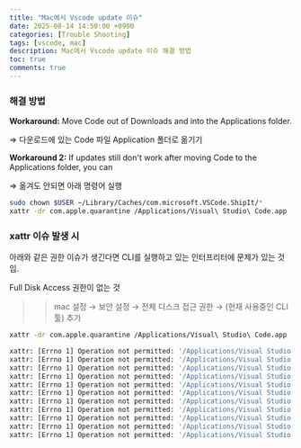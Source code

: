 ```yaml
---
title: "Mac에서 Vscode update 이슈"
date: 2025-08-14 14:50:00 +0900
categories: [Trouble Shooting]
tags: [vscode, mac]
description: Mac에서 Vscode update 이슈 해결 방법
toc: true
comments: true
---
```


### 해결 방법

**Workaround:** Move Code out of Downloads and into the Applications folder.

⇒ 다운로드에 있는 Code 파일 Application 폴더로 옮기기

**Workaround 2:** If updates still don't work after moving Code to the Applications folder, you can 

⇒ 옮겨도 안되면 아래 명령어 실행

```bash
sudo chown $USER ~/Library/Caches/com.microsoft.VSCode.ShipIt/*
xattr -dr com.apple.quarantine /Applications/Visual\ Studio\ Code.app
```

### xattr 이슈 발생 시 

아래와 같은 권한 이슈가 생긴다면 CLI를 실행하고 있는 인터프리터에 문제가 있는 것임.

Full Disk Access 권한이 없는 것

>> mac 설정 → 보안 설정 → 전체 디스크 접근 권한 → (현재 사용중인 CLI 툴) 추가

```bash
xattr -dr com.apple.quarantine /Applications/Visual\ Studio\ Code.app

xattr: [Errno 1] Operation not permitted: '/Applications/Visual Studio Code.app/Contents/Frameworks/Code Helper (Renderer).app/Contents/MacOS/Code Helper (Renderer)'
xattr: [Errno 1] Operation not permitted: '/Applications/Visual Studio Code.app/Contents/Frameworks/Code Helper (Renderer).app/Contents/MacOS'
xattr: [Errno 1] Operation not permitted: '/Applications/Visual Studio Code.app/Contents/Frameworks/Code Helper (Renderer).app/Contents/Info.plist'
xattr: [Errno 1] Operation not permitted: '/Applications/Visual Studio Code.app/Contents/Frameworks/Code Helper (Renderer).app/Contents/PkgInfo'
xattr: [Errno 1] Operation not permitted: '/Applications/Visual Studio Code.app/Contents/Frameworks/Code Helper (Renderer).app/Contents'
xattr: [Errno 1] Operation not permitted: '/Applications/Visual Studio Code.app/Contents/Frameworks/Code Helper (Renderer).app'
xattr: [Errno 1] Operation not permitted: '/Applications/Visual Studio Code.app/Contents/Frameworks'
xattr: [Errno 1] Operation not permitted: '/Applications/Visual Studio Code.app/Contents/Info.plist'
xattr: [Errno 1] Operation not permitted: '/Applications/Visual Studio Code.app/Contents/PkgInfo'
xattr: [Errno 1] Operation not permitted: '/Applications/Visual Studio Code.app/Contents'
xattr: [Errno 1] Operation not permitted: '/Applications/Visual Studio Code.app'
```


